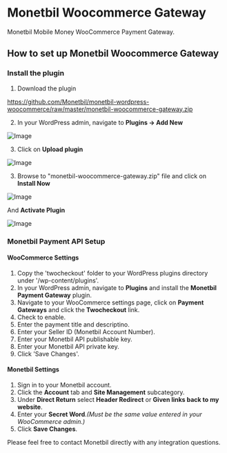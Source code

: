 # Monetbil Woocommerce Gateway
Monetbil Mobile Money WooCommerce Payment Gateway.

## How to set up Monetbil Woocommerce Gateway

### Install the plugin

1. Download the plugin

https://github.com/Monetbil/monetbil-wordpress-woocommerce/raw/master/monetbil-woocommerce-gateway.zip

2. In your WordPress admin, navigate to **Plugins -> Add New**

![Image](https://www.monetbil.com/support/wp-content/uploads/2017/04/pluginsaddnew.png)

3. Click on **Upload plugin**

![Image](https://www.monetbil.com/support/wp-content/uploads/2017/04/uploadplugins.png)

3. Browse to "monetbil-woocommerce-gateway.zip" file and click on **Install Now**

![Image](https://www.monetbil.com/support/wp-content/uploads/2017/04/installnow.png)

And **Activate Plugin**

![Image](https://www.monetbil.com/support/wp-content/uploads/2017/04/installingplugin.png)

### Monetbil Payment API Setup

#### WooCommerce Settings

1. Copy the 'twocheckout' folder to your WordPress plugins directory under '/wp-content/plugins'.
2. In your WordPress admin, navigate to **Plugins** and install the **Monetbil Payment Gateway** plugin.
3. Navigate to your WooCommerce settings page, click on **Payment Gateways** and click the **Twocheckout** link.
4. Check to enable.
5. Enter the payment title and descriptino.
6. Enter your Seller ID (Monetbil Account Number).
7. Enter your Monetbil API publishable key.
8. Enter your Monetbil API private key.
9. Click 'Save Changes'.


#### Monetbil Settings

1. Sign in to your Monetbil account.
2. Click the **Account** tab and **Site Management** subcategory.
3. Under **Direct Return** select **Header Redirect** or **Given links back to my website**.
4. Enter your **Secret Word**._(Must be the same value entered in your WooCommerce admin.)_
5. Click **Save Changes**.

Please feel free to contact Monetbil directly with any integration questions.